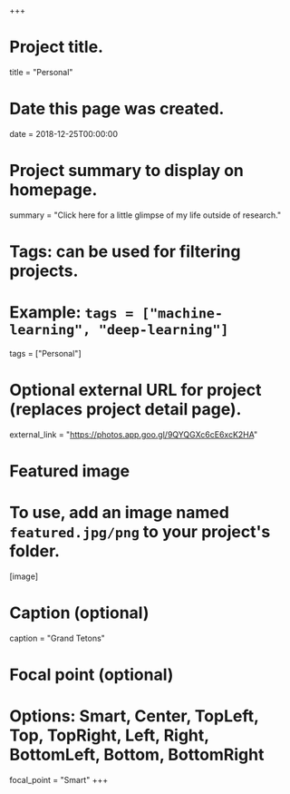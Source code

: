 +++
# Project title.
title = "Personal"

# Date this page was created.
date = 2018-12-25T00:00:00

# Project summary to display on homepage.
summary = "Click here for a little glimpse of my life outside of research."

# Tags: can be used for filtering projects.
# Example: `tags = ["machine-learning", "deep-learning"]`
tags = ["Personal"]

# Optional external URL for project (replaces project detail page).
external_link = "https://photos.app.goo.gl/9QYQGXc6cE6xcK2HA"

# Featured image
# To use, add an image named `featured.jpg/png` to your project's folder. 
[image]
  # Caption (optional)
  caption = "Grand Tetons"

  # Focal point (optional)
  # Options: Smart, Center, TopLeft, Top, TopRight, Left, Right, BottomLeft, Bottom, BottomRight
  focal_point = "Smart"
+++
